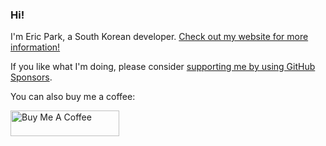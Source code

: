 ### Hi!

I'm Eric Park, a South Korean developer. [Check out my website for more information!][my-website]

[my-website]: https://ericswpark.com

If you like what I'm doing, please consider [supporting me by using GitHub Sponsors][github-sponsors-link].

You can also buy me a coffee:

<a href="https://www.buymeacoffee.com/ericswpark" target="_blank"><img src="https://cdn.buymeacoffee.com/buttons/default-orange.png" alt="Buy Me A Coffee" height="41" width="174"></a>


[github-sponsors-link]: https://github.com/sponsors/ericswpark
